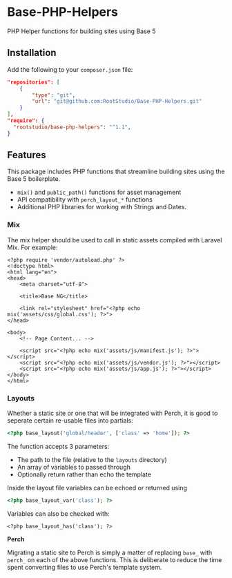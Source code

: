 # Base-PHP-Helpers

PHP Helper functions for building sites using Base 5

## Installation

Add the following to your `composer.json` file:

```json
"repositories": [
    {
        "type": "git",
        "url": "git@github.com:RootStudio/Base-PHP-Helpers.git"
    }
],
"require": {
  "rootstudio/base-php-helpers": "^1.1",
}
```

## Features

This package includes PHP functions that streamline building sites using the Base 5 boilerplate.

* `mix()` and `public_path()` functions for asset management
* API compatibility with `perch_layout_*` functions
* Additional PHP libraries for working with Strings and Dates.

### Mix

The mix helper should be used to call in static assets compiled with Laravel Mix. For example:

```html+php
<?php require 'vendor/autoload.php' ?>
<!doctype html>
<html lang="en">
<head>
    <meta charset="utf-8">

    <title>Base NG</title>

    <link rel="stylesheet" href="<?php echo mix('assets/css/global.css'); ?>">
</head>

<body>
    <!-- Page Content... -->

    <script src="<?php echo mix('assets/js/manifest.js'); ?>"></script>
    <script src="<?php echo mix('assets/js/vendor.js'); ?>"></script>
    <script src="<?php echo mix('assets/js/app.js'); ?>"></script>
</body>
</html>
```

### Layouts

Whether a static site or one that will be integrated with Perch, it is good to seperate certain re-usable files into partials:

```php
<?php base_layout('global/header', ['class' => 'home']); ?>
```

The function accepts 3 parameters:

* The path to the file (relative to the `layouts` directory)
* An array of variables to passed through
* Optionally return rather than echo the template

Inside the layout file variables can be echoed or returned using

```php
<?php base_layout_var('class'); ?>
```
Variables can also be checked with:

```
<?php base_layout_has('class'); ?>
```

**Perch**

Migrating a static site to Perch is simply a matter of replacing `base_` with `perch_` on each of the above functions. This is deliberate to reduce the time spent converting files to use Perch's template system.